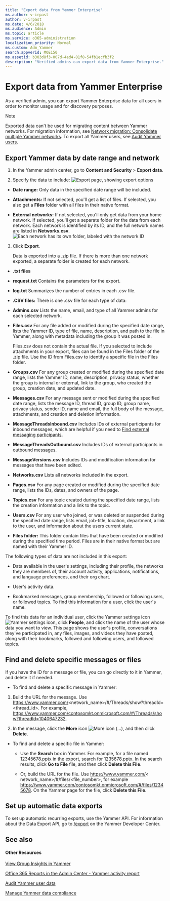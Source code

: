 ```yaml
---
title: "Export data from Yammer Enterprise"
ms.author: v-irpast
author: v-irpast
ms.date: 4/6/2018
ms.audience: Admin
ms.topic: article
ms.service: o365-administration
localization_priority: Normal
ms.custom: Adm_Yammer
search.appverid: MOE150
ms.assetid: b303d8f3-007d-4ad4-81f8-54fb1ecfb3f2
description: "Verified admins can export data from Yammer Enterprise."
---
```


# Export data from Yammer Enterprise

As a verified admin, you can export Yammer Enterprise data for all users in order to monitor usage and for discovery purposes.
  
> [!NOTE]
> Exported data can't be used for migrating content between Yammer networks. For migration information, see [Network migration: Consolidate multiple Yammer networks](../network-and-domain-topics/network-migration-consolidate-multiple-yammer-networks.md). To export all Yammer users, see [Audit Yammer users](../user-topics/audit-yammer-users-in-networks-connected-to-office-365.md). 
  
## Export Yammer data by date range and network

1. In the Yammer admin center, go to **Content and Security** > **Export data**.
    
2. Specify the data to include:
    ![Export page, showing export options](/Office365/Admin/media/9961176e-dcb5-453c-82a1-ff9d986877ad.png)
  
  - **Date range:** Only data in the specified date range will be included. 
    
  - **Attachments:** If not selected, you'll get a list of files. If selected, you also get a **Files** folder with all files in their native format. 
    
  - **External networks:** If not selected, you'll only get data from your home network. If selected, you'll get a separate folder for the data from each network. Each network is identified by its ID, and the full network names are listed in **Networks.csv**. 
    ![Each network has its own folder, labeled with the network ID](/Office365/Admin/media/5b8e96a8-b8bf-4467-b6d2-6a0bb9175d3c.png)
  
3. Click **Export**.
    
    Data is exported into a .zip file. If there is more than one network exported, a separate folder is created for each network. 
    
  - **.txt files**
    
  - **request.txt** Contains the parameters for the export. 
    
  - **log.txt** Summarizes the number of entries in each .csv file. 
    
  - **.CSV files:** There is one .csv file for each type of data: 
    
  - **Admins.csv** Lists the name, email, and type of all Yammer admins for each selected network. 
    
  - **Files.csv** For any file added or modified during the specified date range, lists the Yammer ID, type of file, name, description, and path to the file in Yammer, along with metadata including the group it was posted in. 
    
    Files.csv does not contain the actual file. If you selected to include attachments in your export, files can be found in the Files folder of the .zip file. Use the ID from Files.csv to identify a specific file in the Files folder.
    
  - **Groups.csv** For any group created or modified during the specified date range, lists the Yammer ID, name, description, privacy status, whether the group is internal or external, link to the group, who created the group, creation date, and updated date. 
    
  - **Messages.csv** For any message sent or modified during the specified date range, lists the message ID, thread ID, group ID, group name, privacy status, sender ID, name and email, the full body of the message, attachments, and creation and deletion information. 
    
  - **MessageThreadsInbound.csv** Includes IDs of external participants for inbound messages, which are helpful if you need to [Find external messaging participants](../external-messaging-topics/find-external-messaging-participants-in-a-yammer-network.md).
    
  - **MessageThreadsOutbound.csv** Includes IDs of external participants in outbound messages. 
    
  - **MessageVersions.csv** Includes IDs and modification information for messages that have been edited. 
    
  - **Networks.csv** Lists all networks included in the export. 
    
  - **Pages.csv** For any page created or modified during the specified date range, lists the IDs, dates, and owners of the page. 
    
  - **Topics.csv** For any topic created during the specified date range, lists the creation information and a link to the topic. 
    
  - **Users.csv** For any user who joined, or was deleted or suspended during the specified date range, lists email, job-title, location, department, a link to the user, and information about the users current state. 
    
  - **Files folder:** This folder contain files that have been created or modified during the specified time period. Files are in their native format but are named with their Yammer ID. 
    
The following types of data are not included in this export:
  
- Data available in the user's settings, including their profile, the networks they are members of, their account activity, applications, notifications, and language preferences, and their org chart.
    
- User's activity data.
    
- Bookmarked messages, group membership, followed or following users, or followed topics. To find this information for a user, click the user's name. 
    
To find this data for an individual user, click the Yammer settings icon ![Yammer settings icon](/Office365/Admin/media/9704ce70-56ce-43f7-96c6-f253b0413d40.png), click **People**, and click the name of the user whose data you want to view. This page shows the user's profile, conversations they've participated in, any files, images, and videos they have posted, along with their bookmarks, followed and following users, and followed topics.
  
## Find and delete specific messages or files
<a name="DeleteMessagesFiles"> </a>

If you have the ID for a message or file, you can go directly to it in Yammer, and delete it if needed.
  
- To find and delete a specific message in Yammer: 
    
1. Build the URL for the message. Use https://www.yammer.com/<network_name>/#/Threads/show?threadId=<thread_id>. For example, https://www.yammer.com/contosomkt.onmicrosoft.com/#/Threads/show?threadId=1040647232.
    
2. In the message, click the **More** icon ![More icon (...)](/Office365/Admin/media/d9378a9a-fb0a-4313-96e5-bc6c9f1d5827.png), and then click **Delete**.
    
- To find and delete a specific file in Yammer:
    
  - Use the **Search** box in Yammer. For example, for a file named 12345678.pptx in the export, search for 1235678.pptx. In the search results, click **Go to File** file, and then click **Delete this File**.
    
  -  Or, build the URL for the file. Use https://www.yammer.com/< network_name>/#/files/<file_number>, for example https://www.yammer.com/contosomkt.onmicrosoft.com/#/files/12345678. On the Yammer page for the file, click **Delete this File**.
    
## Set up automatic data exports
<a name="DeleteMessagesFiles"> </a>

To set up automatic recurring exports, use the Yammer API. For information about the Data Export API, go to [/export](https://go.microsoft.com/fwlink/?LinkID=534735) on the Yammer Developer Center. 
  
## See also
<a name="DeleteMessagesFiles"> </a>

#### Other Resources

[View Group Insights in Yammer](https://support.office.com/article/73f9fa6d-d442-4f25-9194-d5317c9328ab.aspx)
  
[Office 365 Reports in the Admin Center - Yammer activity report](https://support.office.com/article/c7c9f938-5b8e-4d52-b1a2-c7c32cb2312a)
  
[Audit Yammer user data](../user-topics/audit-yammer-users-in-networks-connected-to-office-365.md)
  
[Manage Yammer data compliance](manage-yammer-data-compliance.md)

